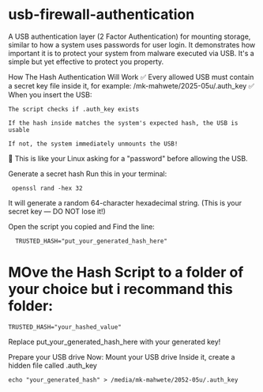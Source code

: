 # usb-firewall-authentication
A USB authentication layer (2 Factor Authentication) for mounting storage, similar to how a system uses passwords for user login. It demonstrates how important it is to protect your system from malware executed via USB. It's a simple but yet effective to protect you property.

How The Hash Authentication Will Work
✅ Every allowed USB must contain a secret key file inside it, for example:
/mk-mahwete/2025-05u/.auth_key
✅ When you insert the USB:

    The script checks if .auth_key exists

    If the hash inside matches the system's expected hash, the USB is usable

    If not, the system immediately unmounts the USB!

🔐 This is like your Linux asking for a "password" before allowing the USB.

Generate a secret hash
Run this in your terminal:

     openssl rand -hex 32
It will generate a random 64-character hexadecimal string.
(This is your secret key — DO NOT lose it!)

Open the script you copied and Find the line:

      TRUSTED_HASH="put_your_generated_hash_here"

# MOve the Hash Script to a folder of your choice but i recommand this folder:

    TRUSTED_HASH="your_hashed_value"
Replace put_your_generated_hash_here with your generated key!


Prepare your USB drive
Now:
Mount your USB drive
Inside it, create a hidden file called .auth_key

    echo "your_generated_hash" > /media/mk-mahwete/2052-05u/.auth_key

